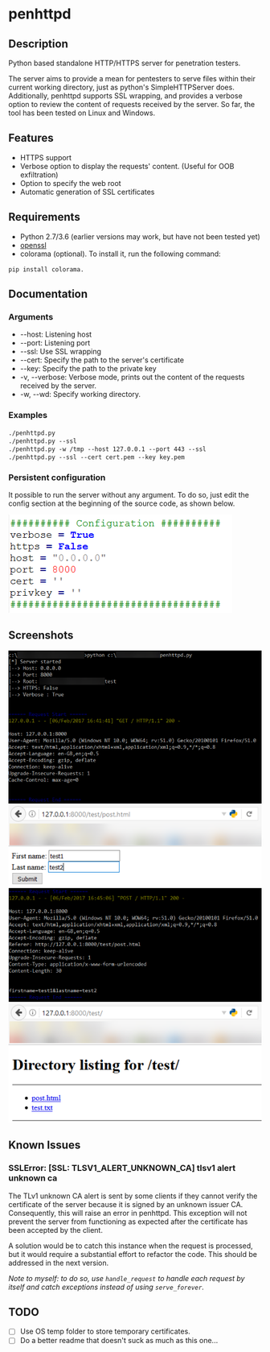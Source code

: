 # penhttpd
## Description
Python based standalone HTTP/HTTPS server for penetration testers.     

The server aims to provide a mean for pentesters to serve files within their current working directory, just as python's SimpleHTTPServer does. Additionally, penhttpd supports SSL wrapping, and provides a verbose option to review the content of requests received by the server. So far, the tool has been tested on Linux and Windows.

## Features
* HTTPS support
* Verbose option to display the requests' content. (Useful for OOB exfiltration)
* Option to specify the web root
* Automatic generation of SSL certificates

## Requirements
- Python 2.7/3.6 (earlier versions may work, but have not been tested yet)
- [openssl](https://www.openssl.org/)
- colorama (optional). To install it, run the following command:
```
pip install colorama.
```

## Documentation
### Arguments
- --host: Listening host
- --port: Listening port
- --ssl: Use SSL wrapping
- --cert: Specify the path to the server's certificate
- --key: Specify the path to the private key
- -v, --verbose: Verbose mode, prints out the content of the requests received by the server.
- -w, --wd: Specify working directory.

### Examples
```
./penhttpd.py
./penhttpd.py --ssl
./penhttpd.py -w /tmp --host 127.0.0.1 --port 443 --ssl
./penhttpd.py --ssl --cert cert.pem --key key.pem
```

### Persistent configuration
It possible to run the server without any argument. To do so, just edit the config section at the beginning of the source code, as shown below.

![alt text](img/config.png "config")

## Screenshots
![alt text](img/get.png "GET request")
![alt text](img/post1.png "POST request")
![alt text](img/post2.png "POST request")
![alt text](img/dirlist.png "Directory listing")

## Known Issues
### SSLError: [SSL: TLSV1_ALERT_UNKNOWN_CA] tlsv1 alert unknown ca
The TLv1 unknown CA alert is sent by some clients if they cannot verify the certificate of the server because it is signed by an unknown issuer CA. Consequently, this will raise an error in penhttpd. This exception will not prevent the server from functioning as expected after the certificate has been accepted by the client.

A solution would be to catch this instance when the request is processed, but it would require a substantial effort to refactor the code. This should be addressed in the next version.

*Note to myself: to do so, use `handle_request` to handle each request by itself and catch exceptions instead of using `serve_forever`.*

## TODO
- [ ] Use OS temp folder to store temporary certificates.
- [ ] Do a better readme that doesn't suck as much as this one...
